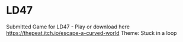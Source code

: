 # LD47
Submitted Game for LD47 - Play or download here https://thepeat.itch.io/escape-a-curved-world
Theme: Stuck in a loop
